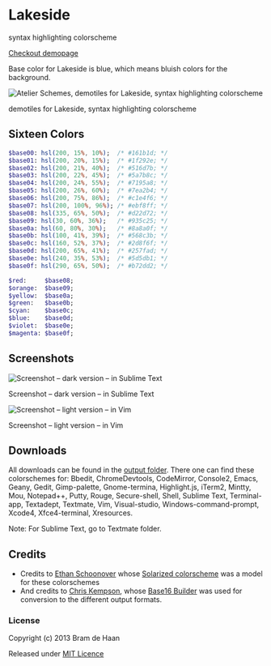 # Lakeside

syntax highlighting colorscheme

[Checkout demopage](http://atelierbram.github.io/syntax-highlighting/atelier-schemes/lakeside)

Base color for Lakeside is blue, which means bluish colors for the background.

![Atelier Schemes, demotiles for Lakeside, syntax highlighting colorscheme](http://atelierbram.github.io/syntax-highlighting/assets/img/svg/atelierschemes-demotiles-lakeside_1200x300.svg)

demotiles for Lakeside, syntax highlighting colorscheme

## Sixteen Colors

```sass
$base00: hsl(200, 15%, 10%);  /* #161b1d; */
$base01: hsl(200, 20%, 15%);  /* #1f292e; */
$base02: hsl(200, 21%, 40%);  /* #516d7b; */
$base03: hsl(200, 22%, 45%);  /* #5a7b8c; */
$base04: hsl(200, 24%, 55%);  /* #7195a8; */
$base05: hsl(200, 26%, 60%);  /* #7ea2b4; */
$base06: hsl(200, 75%, 86%);  /* #c1e4f6; */
$base07: hsl(200, 100%, 96%); /* #ebf8ff; */
$base08: hsl(335, 65%, 50%);  /* #d22d72; */
$base09: hsl(30, 60%, 36%);   /* #935c25; */
$base0a: hsl(60, 80%, 30%);   /* #8a8a0f; */
$base0b: hsl(100, 41%, 39%);  /* #568c3b; */
$base0c: hsl(160, 52%, 37%);  /* #2d8f6f; */
$base0d: hsl(200, 65%, 41%);  /* #257fad; */
$base0e: hsl(240, 35%, 53%);  /* #5d5db1; */
$base0f: hsl(290, 65%, 50%);  /* #b72dd2; */

$red:     $base08;
$orange:  $base09;
$yellow:  $base0a;
$green:   $base0b;
$cyan:    $base0c;
$blue:    $base0d;
$violet:  $base0e;
$magenta: $base0f;
```
## Screenshots

![Screenshot – dark version – in Sublime Text](http://atelierbram.github.io/syntax-highlighting/assets/img/lakeside-dark_sublime_640x425.png)

Screenshot – dark version – in Sublime Text

![Screenshot – light version – in Vim](http://atelierbram.github.io/syntax-highlighting/assets/img/lakeside-light_vim_640x425.png)

Screenshot – light version – in Vim

## Downloads
All downloads can be found in the [output folder](https://github.com/atelierbram/syntax-highlighting/tree/master/atelier-schemes/output). There one can find these colorschemes for: Bbedit, ChromeDevtools, CodeMirror, Console2, Emacs, Geany, Gedit, Gimp-palette, Gnome-termina, Highlight.js, iTerm2, Mintty, Mou, Notepad++, Putty, Rouge, Secure-shell, Shell, Sublime Text, Terminal-app, Textadept, Textmate, Vim, Visual-studio, Windows-command-prompt, Xcode4, Xfce4-terminal, Xresources.

Note: For Sublime Text, go to Textmate folder.

## Credits
* Credits to [Ethan Schoonover](http://ethanschoonover.com/solarized) whose [Solarized colorscheme](http://github.com/altercation/solarized) was a model for these colorschemes
* And credits to [Chris Kempson](http://chriskempson.com), whose [Base16 Builder](https://github.com/chriskempson/base16-builder) was used for conversion to the different output formats.

### License

Copyright (c) 2013 Bram de Haan

Released under [MIT Licence](http://atelierbram.mit-license.org)


